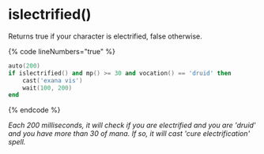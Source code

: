 # islectrified()

Returns true if your character is electrified, false otherwise.

{% code lineNumbers="true" %}
```lua
auto(200)
if islectrified() and mp() >= 30 and vocation() == 'druid' then
    cast('exana vis')
    wait(100, 200)
end
```
{% endcode %}

_Each 200 milliseconds, it will check if you are electrified and you are 'druid' and you have more than 30 of mana. If so, it will cast 'cure electrification' spell._